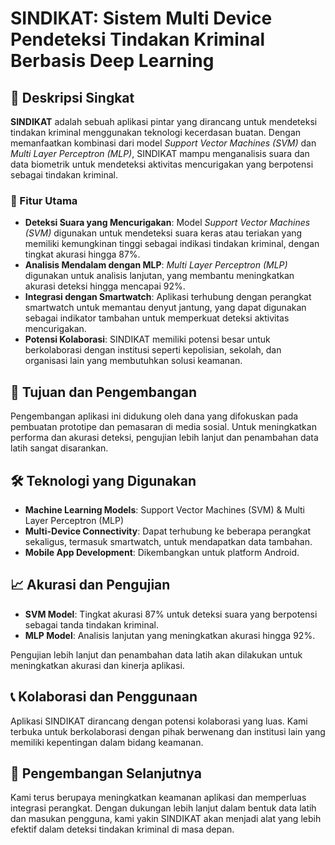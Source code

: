 # SINDIKAT: Sistem Multi Device Pendeteksi Tindakan Kriminal Berbasis Deep Learning

## 📜 Deskripsi Singkat

**SINDIKAT** adalah sebuah aplikasi pintar yang dirancang untuk mendeteksi tindakan kriminal menggunakan teknologi kecerdasan buatan. Dengan memanfaatkan kombinasi dari model *Support Vector Machines (SVM)* dan *Multi Layer Perceptron (MLP)*, SINDIKAT mampu menganalisis suara dan data biometrik untuk mendeteksi aktivitas mencurigakan yang berpotensi sebagai tindakan kriminal.

### 🎯 Fitur Utama

- **Deteksi Suara yang Mencurigakan**: Model *Support Vector Machines (SVM)* digunakan untuk mendeteksi suara keras atau teriakan yang memiliki kemungkinan tinggi sebagai indikasi tindakan kriminal, dengan tingkat akurasi hingga 87%.
- **Analisis Mendalam dengan MLP**: *Multi Layer Perceptron (MLP)* digunakan untuk analisis lanjutan, yang membantu meningkatkan akurasi deteksi hingga mencapai 92%.
- **Integrasi dengan Smartwatch**: Aplikasi terhubung dengan perangkat smartwatch untuk memantau denyut jantung, yang dapat digunakan sebagai indikator tambahan untuk memperkuat deteksi aktivitas mencurigakan.
- **Potensi Kolaborasi**: SINDIKAT memiliki potensi besar untuk berkolaborasi dengan institusi seperti kepolisian, sekolah, dan organisasi lain yang membutuhkan solusi keamanan.

## 🚀 Tujuan dan Pengembangan

Pengembangan aplikasi ini didukung oleh dana yang difokuskan pada pembuatan prototipe dan pemasaran di media sosial. Untuk meningkatkan performa dan akurasi deteksi, pengujian lebih lanjut dan penambahan data latih sangat disarankan.

## 🛠️ Teknologi yang Digunakan

- **Machine Learning Models**: Support Vector Machines (SVM) & Multi Layer Perceptron (MLP)
- **Multi-Device Connectivity**: Dapat terhubung ke beberapa perangkat sekaligus, termasuk smartwatch, untuk mendapatkan data tambahan.
- **Mobile App Development**: Dikembangkan untuk platform Android.

## 📈 Akurasi dan Pengujian

- **SVM Model**: Tingkat akurasi 87% untuk deteksi suara yang berpotensi sebagai tanda tindakan kriminal.
- **MLP Model**: Analisis lanjutan yang meningkatkan akurasi hingga 92%.
  
Pengujian lebih lanjut dan penambahan data latih akan dilakukan untuk meningkatkan akurasi dan kinerja aplikasi.

## 📞 Kolaborasi dan Penggunaan

Aplikasi SINDIKAT dirancang dengan potensi kolaborasi yang luas. Kami terbuka untuk berkolaborasi dengan pihak berwenang dan institusi lain yang memiliki kepentingan dalam bidang keamanan.

## 🚧 Pengembangan Selanjutnya

Kami terus berupaya meningkatkan keamanan aplikasi dan memperluas integrasi perangkat. Dengan dukungan lebih lanjut dalam bentuk data latih dan masukan pengguna, kami yakin SINDIKAT akan menjadi alat yang lebih efektif dalam deteksi tindakan kriminal di masa depan.
